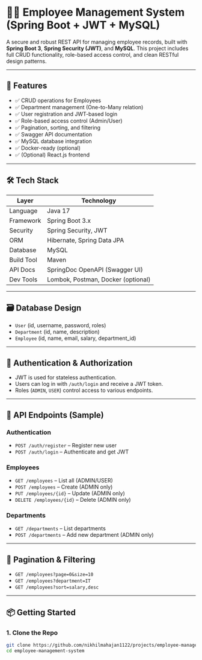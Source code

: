 # 🧑‍💼 Employee Management System (Spring Boot + JWT + MySQL)

A secure and robust REST API for managing employee records, built with **Spring Boot 3**, **Spring Security (JWT)**, and **MySQL**. This project includes full CRUD functionality, role-based access control, and clean RESTful design patterns.

---

## 🚀 Features

- ✅ CRUD operations for Employees
- ✅ Department management (One-to-Many relation)
- ✅ User registration and JWT-based login
- ✅ Role-based access control (Admin/User)
- ✅ Pagination, sorting, and filtering
- ✅ Swagger API documentation
- ✅ MySQL database integration
- ✅ Docker-ready (optional)
- ✅ (Optional) React.js frontend

---

## 🛠️ Tech Stack

| Layer      | Technology                         |
| ---------- | ---------------------------------- |
| Language   | Java 17                            |
| Framework  | Spring Boot 3.x                    |
| Security   | Spring Security, JWT               |
| ORM        | Hibernate, Spring Data JPA         |
| Database   | MySQL                              |
| Build Tool | Maven                              |
| API Docs   | SpringDoc OpenAPI (Swagger UI)     |
| Dev Tools  | Lombok, Postman, Docker (optional) |

---

## 🗃️ Database Design

- `User` (id, username, password, roles)
- `Department` (id, name, description)
- `Employee` (id, name, email, salary, department_id)

---

## 🔐 Authentication & Authorization

- JWT is used for stateless authentication.
- Users can log in with `/auth/login` and receive a JWT token.
- Roles (`ADMIN`, `USER`) control access to various endpoints.

---

## 🧪 API Endpoints (Sample)

### Authentication

- `POST /auth/register` – Register new user
- `POST /auth/login` – Authenticate and get JWT

### Employees

- `GET /employees` – List all (ADMIN/USER)
- `POST /employees` – Create (ADMIN only)
- `PUT /employees/{id}` – Update (ADMIN only)
- `DELETE /employees/{id}` – Delete (ADMIN only)

### Departments

- `GET /departments` – List departments
- `POST /departments` – Add new department (ADMIN only)

---

## 🔄 Pagination & Filtering

- `GET /employees?page=0&size=10`
- `GET /employees?department=IT`
- `GET /employees?sort=salary,desc`

---

## 📦 Getting Started

### 1. Clone the Repo

```bash
git clone https://github.com/nikhilmahajan1122/projects/employee-management-system.git
cd employee-management-system
```

